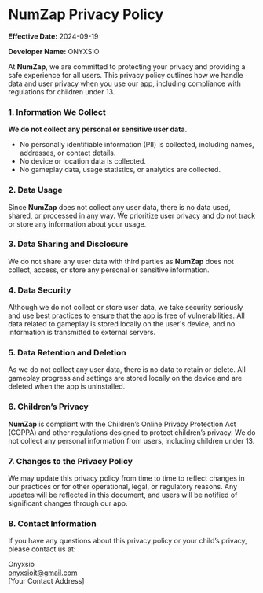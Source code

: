 # **NumZap Privacy Policy**

**Effective Date:** 2024-09-19

**Developer Name:** ONYXSIO

At **NumZap**, we are committed to protecting your privacy and providing a safe experience for all users. This privacy policy outlines how we handle data and user privacy when you use our app, including compliance with regulations for children under 13.

### **1. Information We Collect**

**We do not collect any personal or sensitive user data.**  
- No personally identifiable information (PII) is collected, including names, addresses, or contact details.
- No device or location data is collected.
- No gameplay data, usage statistics, or analytics are collected.

### **2. Data Usage**

Since **NumZap** does not collect any user data, there is no data used, shared, or processed in any way. We prioritize user privacy and do not track or store any information about your usage.

### **3. Data Sharing and Disclosure**

We do not share any user data with third parties as **NumZap** does not collect, access, or store any personal or sensitive information.

### **4. Data Security**

Although we do not collect or store user data, we take security seriously and use best practices to ensure that the app is free of vulnerabilities. All data related to gameplay is stored locally on the user's device, and no information is transmitted to external servers.

### **5. Data Retention and Deletion**

As we do not collect any user data, there is no data to retain or delete. All gameplay progress and settings are stored locally on the device and are deleted when the app is uninstalled.

### **6. Children’s Privacy**

**NumZap** is compliant with the Children’s Online Privacy Protection Act (COPPA) and other regulations designed to protect children’s privacy. We do not collect any personal information from users, including children under 13.

### **7. Changes to the Privacy Policy**

We may update this privacy policy from time to time to reflect changes in our practices or for other operational, legal, or regulatory reasons. Any updates will be reflected in this document, and users will be notified of significant changes through our app.

### **8. Contact Information**

If you have any questions about this privacy policy or your child’s privacy, please contact us at:

Onyxsio  
onyxsioit@gmail.com  
[Your Contact Address]  

